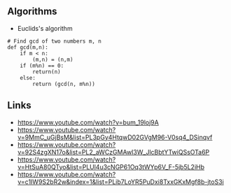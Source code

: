 ## Algorithms
- Euclids's algorithm
```
# Find gcd of two numbers m, n
def gcd(m,n):
    if m < n:
        (m,n) = (n,m)
    if (m%n) == 0:
        return(n)
    else:
        return (gcd(n, m%n))
  ```  




## Links
- https://www.youtube.com/watch?v=bum_19loj9A
- https://www.youtube.com/watch?v=9MmC_uGjBsM&list=PL3pGy4HtqwD02GVgM96-V0sq4_DSinqvf
- https://www.youtube.com/watch?v=92S4zgXN17o&list=PL2_aWCzGMAwI3W_JlcBbtYTwiQSsOTa6P
- https://www.youtube.com/watch?v=HtSuA80QTyo&list=PLUl4u3cNGP61Oq3tWYp6V_F-5jb5L2iHb
- https://www.youtube.com/watch?v=c1IW9S2bR2w&index=1&list=PLib7LoYR5PuDxi8TxxGKxMgf8b-jtoS3i
